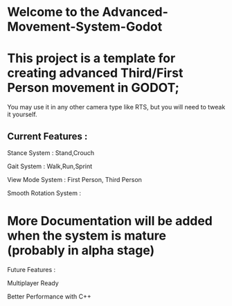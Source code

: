 # Welcome to the Advanced-Movement-System-Godot

# This project is a template for creating advanced Third/First Person movement in GODOT;
You may use it in any other camera type like RTS, but you will need to tweak it yourself.

## Current Features :

Stance System : Stand,Crouch

Gait System : Walk,Run,Sprint

View Mode System : First Person, Third Person

Smooth Rotation System :



# More Documentation will be added when the system is mature (probably in alpha stage)






Future Features :

Multiplayer Ready

Better Performance with C++
